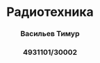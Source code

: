 <div id="header" align="center">
    <h1>Радиотехника</h1> 
    <h3>Васильев Тимур</h3> 
    <h3>4931101/30002</h3> 
</div>
